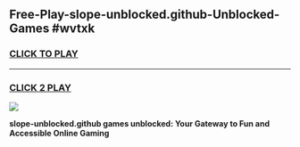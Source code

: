 
## Free-Play-slope-unblocked.github-Unblocked-Games #wvtxk
<h3>
<a href="https://news.freeplayer.one?title=slope-unblocked.github&ref=8M">CLICK TO PLAY</a></h3>
<hr>

<h3>
<a href="https://news.freeplayer.one?title=slope-unblocked.github&ref=8M">CLICK 2 PLAY</a>
  
</h3>

<a href="https://news.freeplayer.one?title=slope-unblocked.github&ref=8M"><img src="https://clearcache.store/games.png"></a>


**slope-unblocked.github games unblocked: Your Gateway to Fun and Accessible Online Gaming**
